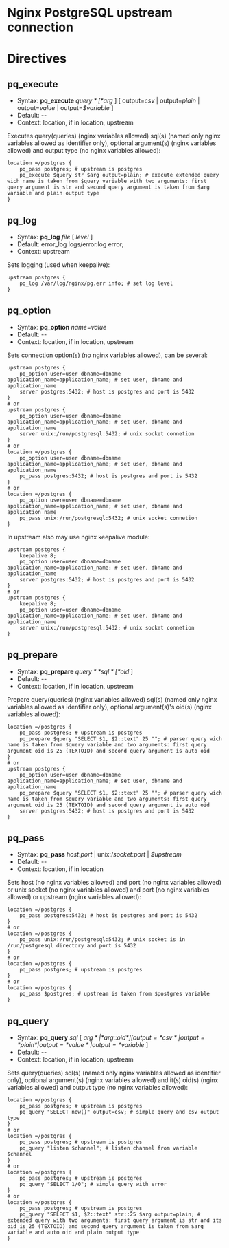 # Nginx PostgreSQL upstream connection

# Directives

pq_execute
-------------
* Syntax: **pq_execute** *$query* [ *$arg* ] [ output=*csv* | output=*plain* | output=*value* | output=*$variable* ]
* Default: --
* Context: location, if in location, upstream

Executes query(queries) (nginx variables allowed) sql(s) (named only nginx variables allowed as identifier only), optional argument(s) (nginx variables allowed) and output type (no nginx variables allowed):
```nginx
location =/postgres {
    pq_pass postgres; # upstream is postgres
    pq_execute $query str $arg output=plain; # execute extended query wich name is taken from $query variable with two arguments: first query argument is str and second query argument is taken from $arg variable and plain output type
}
```
pq_log
-------------
* Syntax: **pq_log** *file* [ *level* ]
* Default: error_log logs/error.log error;
* Context: upstream

Sets logging (used when keepalive):
```nginx
upstream postgres {
    pq_log /var/log/nginx/pg.err info; # set log level
}
```
pq_option
-------------
* Syntax: **pq_option** *name*=*value*
* Default: --
* Context: location, if in location, upstream

Sets connection option(s) (no nginx variables allowed), can be several:
```nginx
upstream postgres {
    pq_option user=user dbname=dbname application_name=application_name; # set user, dbname and application_name
    server postgres:5432; # host is postgres and port is 5432
}
# or
upstream postgres {
    pq_option user=user dbname=dbname application_name=application_name; # set user, dbname and application_name
    server unix:/run/postgresql:5432; # unix socket connetion
}
# or
location =/postgres {
    pq_option user=user dbname=dbname application_name=application_name; # set user, dbname and application_name
    pq_pass postgres:5432; # host is postgres and port is 5432
}
# or
location =/postgres {
    pq_option user=user dbname=dbname application_name=application_name; # set user, dbname and application_name
    pq_pass unix:/run/postgresql:5432; # unix socket connetion
}
```
In upstream also may use nginx keepalive module:
```nginx
upstream postgres {
    keepalive 8;
    pq_option user=user dbname=dbname application_name=application_name; # set user, dbname and application_name
    server postgres:5432; # host is postgres and port is 5432
}
# or
upstream postgres {
    keepalive 8;
    pq_option user=user dbname=dbname application_name=application_name; # set user, dbname and application_name
    server unix:/run/postgresql:5432; # unix socket connetion
}
```
pq_prepare
-------------
* Syntax: **pq_prepare** *$query* *sql* [ *$oid* ]
* Default: --
* Context: location, if in location, upstream

Prepare query(queries) (nginx variables allowed) sql(s) (named only nginx variables allowed as identifier only), optional argument(s)'s oid(s) (nginx variables allowed):
```nginx
location =/postgres {
    pq_pass postgres; # upstream is postgres
    pq_prepare $query "SELECT $1, $2::text" 25 ""; # parser query wich name is taken from $query variable and two arguments: first query argument oid is 25 (TEXTOID) and second query argument is auto oid
}
# or
upstream postgres {
    pq_option user=user dbname=dbname application_name=application_name; # set user, dbname and application_name
    pq_prepare $query "SELECT $1, $2::text" 25 ""; # parser query wich name is taken from $query variable and two arguments: first query argument oid is 25 (TEXTOID) and second query argument is auto oid
    server postgres:5432; # host is postgres and port is 5432
}
```
pq_pass
-------------
* Syntax: **pq_pass** *host*:*port* | unix:/*socket*:*port* | *$upstream*
* Default: --
* Context: location, if in location

Sets host (no nginx variables allowed) and port (no nginx variables allowed) or unix socket (no nginx variables allowed) and port (no nginx variables allowed) or upstream (nginx variables allowed):
```nginx
location =/postgres {
    pq_pass postgres:5432; # host is postgres and port is 5432
}
# or
location =/postgres {
    pq_pass unix:/run/postgresql:5432; # unix socket is in /run/postgresql directory and port is 5432
}
# or
location =/postgres {
    pq_pass postgres; # upstream is postgres
}
# or
location =/postgres {
    pq_pass $postgres; # upstream is taken from $postgres variable
}
```
pq_query
-------------
* Syntax: **pq_query** *sql* [ *$arg* | *$arg*::*$oid* ] [ output=*csv* | output=*plain* | output=*value* | output=*$variable* ]
* Default: --
* Context: location, if in location, upstream

Sets query(queries) sql(s) (named only nginx variables allowed as identifier only), optional argument(s) (nginx variables allowed) and it(s) oid(s) (nginx variables allowed) and output type (no nginx variables allowed):
```nginx
location =/postgres {
    pq_pass postgres; # upstream is postgres
    pq_query "SELECT now()" output=csv; # simple query and csv output type
}
# or
location =/postgres {
    pq_pass postgres; # upstream is postgres
    pq_query "listen $channel"; # listen channel from variable $channel
}
# or
location =/postgres {
    pq_pass postgres; # upstream is postgres
    pq_query "SELECT 1/0"; # simple query with error
}
# or
location =/postgres {
    pq_pass postgres; # upstream is postgres
    pq_query "SELECT $1, $2::text" str::25 $arg output=plain; # extended query with two arguments: first query argument is str and its oid is 25 (TEXTOID) and second query argument is taken from $arg variable and auto oid and plain output type
}
```
